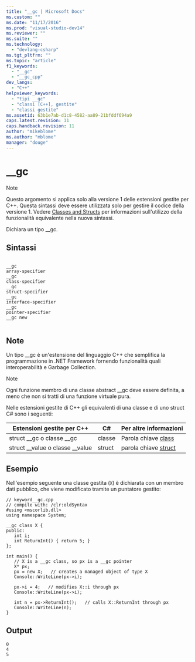 ```yaml
---
title: "__gc | Microsoft Docs"
ms.custom: ""
ms.date: "11/17/2016"
ms.prod: "visual-studio-dev14"
ms.reviewer: ""
ms.suite: ""
ms.technology: 
  - "devlang-csharp"
ms.tgt_pltfrm: ""
ms.topic: "article"
f1_keywords: 
  - "__gc"
  - "__gc_cpp"
dev_langs: 
  - "C++"
helpviewer_keywords: 
  - "tipi __gc"
  - "classi [C++], gestite"
  - "classi gestite"
ms.assetid: 63b1e7ab-d1c8-4582-aa89-21bfddf694a9
caps.latest.revision: 11
caps.handback.revision: 11
author: "mikeblome"
ms.author: "mblome"
manager: "douge"
---
```

# __gc
> [!NOTE]
>  Questo argomento si applica solo alla versione 1 delle estensioni gestite per C\+\+. Questa sintassi deve essere utilizzata solo per gestire il codice della versione 1. Vedere [Classes and Structs](../windows/classes-and-structs-cpp-component-extensions.md) per informazioni sull'utilizzo della funzionalità equivalente nella nuova sintassi.  
  
 Dichiara un tipo \_\_gc.  
  
## Sintassi  
  
```  
  
__gc  
array-specifier  
__gc   
class-specifier  
__gc   
struct-specifier  
__gc  
interface-specifier  
__gc  
pointer-specifier  
__gc new  
  
```  
  
## Note  
 Un tipo \_\_gc è un'estensione del linguaggio C\+\+ che semplifica la programmazione in .NET Framework fornendo funzionalità quali interoperabilità e Garbage Collection.  
  
> [!NOTE]
>  Ogni funzione membro di una classe abstract \_\_gc deve essere definita, a meno che non si tratti di una funzione virtuale pura.  
  
 Nelle estensioni gestite di C\+\+ gli equivalenti di una classe e di uno struct C\# sono i seguenti:  
  
|Estensioni gestite per C\+\+|C\#|Per altre informazioni|  
|----------------------------------|---------|----------------------------|  
|struct \_\_gc o classe \_\_gc|classe|Parola chiave [class](../Topic/class%20\(C%23%20Reference\).md)|  
|struct \_\_value o classe \_\_value|struct|parola chiave [struct](../Topic/struct%20\(C%23%20Reference\).md)|  
  
## Esempio  
 Nell'esempio seguente una classe gestita \(`X`\) è dichiarata con un membro dati pubblico, che viene modificato tramite un puntatore gestito:  
  
```  
// keyword__gc.cpp  
// compile with: /clr:oldSyntax  
#using <mscorlib.dll>  
using namespace System;  
  
__gc class X {  
public:  
   int i;  
   int ReturnInt() { return 5; }  
};  
  
int main() {  
   // X is a __gc class, so px is a __gc pointer  
   X* px;  
   px = new X;   // creates a managed object of type X  
   Console::WriteLine(px->i);  
  
   px->i = 4;   // modifies X::i through px  
   Console::WriteLine(px->i);  
  
   int n = px->ReturnInt();   // calls X::ReturnInt through px  
   Console::WriteLine(n);  
}  
```  
  
## Output  
  
```  
0  
4  
5  
```